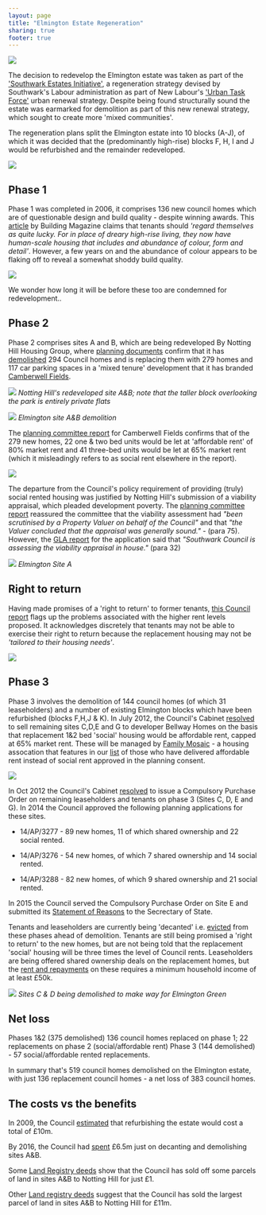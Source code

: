 ```yaml
---
layout: page
title: "Elmington Estate Regeneration"
sharing: true
footer: true
---
```

![](/img/elmingtonsnotes.jpg)

The decision to redevelop the Elmington estate was taken as part of the ['Southwark Estates Initiative'](http://embed.verite.co/timeline/?source=0Aprl6XcACewydEhRaWFOLVBfUjBSVW1HUGVZNEhGeFE&font=Bevan-PotanoSans&maptype=toner&lang=en&hash_bookmark=true&start_zoom_adjust=2&height=650#1), a regeneration strategy devised by Southwark's Labour administration as part of New Labour's ['Urban Task Force'](http://en.wikipedia.org/wiki/Towards_an_Urban_Renaissance) urban renewal strategy. Despite being found structurally sound the estate was earmarked for demolition as part of this new renewal strategy, which sought to create more 'mixed communities'.

The regeneration plans split the Elmington estate into 10 blocks (A-J), of which it was decided that the (predominantly high-rise) blocks F, H, I and J would be refurbished and the remainder redeveloped.

![](/img/elmingtonphasingplan.jpg)

## Phase 1
Phase 1 was completed in 2006, it comprises 136 new council homes which are of questionable design and build quality - despite winning awards. This [article](http://www.building.co.uk/bright-young-homes/3053009.article) by Building Magazine claims that tenants should _'regard themselves as quite lucky. For in place of dreary high-rise living, they now have human-scale housing that includes and abundance of colour, form and detail'_. However, a few years on and the abundance of colour appears to be flaking off to reveal a somewhat shoddy build quality. 

![](/img/brisbanestreet.jpg)

We wonder how long it will be before these too are condemned for redevelopment..

## Phase 2
Phase 2 comprises sites A and B, which are being redeveloped By Notting Hill Housing Group, where [planning documents](http://planbuild.southwark.gov.uk/documents/?GetDocument=%7b%7b%7b!XXOecz%2bOmRk2JFLLeX0iRw%3d%3d!%7d%7d%7d) confirm that it has [demolished](http://directobjective.blogspot.co.uk/2011/12/elmington-estate-revisited.html) 294 Council homes and is replacing them with 279 homes and 117 car parking spaces in a 'mixed tenure' development that it has branded [Camberwell Fields](http://www.camberwellfields.com/). 

![](http://crappistmartin.github.io/images/camberwellfieldslogo.png)
*Notting Hill's redeveloped site A&B; note that the taller block overlooking the park is entirely private flats*

![](http://crappistmartin.github.io/images/elmingtonestate.jpg)
*Elmington site A&B demolition*


The [planning committee report](http://planbuild.southwark.gov.uk/documents/?GetDocument=%7b%7b%7b!XXOecz%2bOmRk2JFLLeX0iRw%3d%3d!%7d%7d%7d) for Camberwell Fields confirms that of the 279 new homes, 22 one & two bed units would be let at 'affordable rent' of 80% market rent and 41 three-bed units would be let at 65% market rent (which it misleadingly refers to as social rent elsewhere in the report).

![](https://pbs.twimg.com/media/CgB9qUqXIAEC4RY.jpg)

The departure from the Council's policy requirement of providing (truly) social rented housing was justified by Notting Hill's submission of a viability appraisal, which pleaded development poverty. The [planning committee report](http://planbuild.southwark.gov.uk/documents/?GetDocument=%7b%7b%7b!XXOecz%2bOmRk2JFLLeX0iRw%3d%3d!%7d%7d%7d) reassured the committee that the viability assessment had _"been scrutinised by a Property Valuer on behalf of the Council"_ and that _"the Valuer concluded that the appraisal was generally sound."_ - (para 75). However, the [GLA report](https://www.london.gov.uk/sites/default/files/PAWS/media_id_204229/edmund_street_se5_report.pdf) for the application said that _"Southwark Council is assessing the viability appraisal in house."_ (para 32) 

![](http://35percent.org/img/Elmington.jpeg)
*Elmington Site A*

## Right to return
Having made promises of a 'right to return' to former tenants, [this Council report](http://moderngov.southwark.gov.uk/mgConvert2PDF.aspx?ID=17695) flags up the problems associated with the higher rent levels proposed. It acknowledges discretely that tenants may not be able to exercise their right to return because the replacement housing may not be _'tailored to their housing needs'_.

![](https://pbs.twimg.com/media/Cf_uVcCWQAAWZuF.jpg)

## Phase 3
Phase 3 involves the demolition of 144 council homes (of which 31 leaseholders) and a number of existing Elmington blocks which have been refurbished (blocks F,H,J & K).
In July 2012, the Council's Cabinet [resolved](http://moderngov.southwark.gov.uk/documents/s30291/Report%20Disposal%20of%20the%20Councils%20freehold%20interest%20in%20Elmington%20estate%20sites%20C%20D%20E%20and%20G%20Camberw.pdf) to sell remaining sites C,D,E and G to developer Bellway Homes on the basis that replacement 1&2 bed 'social' housing would be affordable rent, capped at 65% market rent. These will be managed by [Family Mosaic](http://www.familymosaic.co.uk/home/index.html) - a housing assocation that features in our [list](http://35percent.org/img/section106_tenure_breaches.pdf) of those who have delivered affordable rent instead of social rent approved in the planning consent. 

![](http://crappistmartin.github.io/images/elmingtondisposal.png)

In Oct 2012 the Council's Cabinet [resolved](http://moderngov.southwark.gov.uk/ieListDocuments.aspx?CId=302&MId=4247&Ver=4) to issue a Compulsory Purchase Order on remaining leaseholders and tenants on phase 3 (Sites C, D, E and G). In 2014 the Council approved the following planning applications for these sites.

 * 14/AP/3277 - 89 new homes, 11 of which shared ownership and 22 social rented.

 * 14/AP/3276 - 54 new homes, of which 7 shared ownership and 14 social rented.

 * 14/AP/3288 - 82 new homes, of which 9 shared ownership and 21 social rented.


In 2015 the Council served the Compulsory Purchase Order on Site E and submitted its [Statement of Reasons](/img/ElmingtonSiteE_SOR.pdf) to the Secrectary of State. 

Tenants and leaseholders are currently being 'decanted' i.e. [evicted](https://housingactionsouthwarkandlambeth.wordpress.com/2015/05/05/eviction-resistance-success-in-camberwell/) from these phases ahead of demolition. Tenants are still being promised a 'right to return' to the new homes, but are not being told that the replacement 'social' housing will be three times the level of Council rents. Leaseholders are being offered shared ownership deals on the replacement homes, but the [rent and repayments](http://crappistmartin.github.io/images/CamberwellFields.pdf) on these requires a minimum household income of at least £50k.

![](/img/elmingtongreen.jpg)
*Sites C & D being demolished to make way for _Elmington Green_*

## Net loss
Phases 1&2 (375 demolished) 136 council homes replaced on phase 1; 22 replacements on phase 2 (social/affordable rent) 
Phase 3 (144 demolished) - 57 social/affordable rented replacements.

In summary that's 519 council homes demolished on the Elmington estate, with just 136 replacement council homes - a net loss of 383 council homes.

## The costs vs the benefits
In 2009, the Council [estimated](http://moderngov.southwark.gov.uk/documents/s9280/Executive%20report.pdf) that refurbishing the estate would cost a total of £10m. 

By 2016, the Council had [spent](https://www.whatdotheyknow.com/request/cost_to_date_of_elmington_estate?unfold=1#incoming-796509) £6.5m just on decanting and demolishing sites A&B.

Some [Land Registry deeds](/img/ElmingtonLR.pdf) show that the Council has sold off some parcels of land in sites A&B to Notting Hill for just £1.

Other [Land registry deeds](http://crappistmartin.github.io/images/LRegisterElmingtonAandB.pdf) suggest that the Council has sold the largest parcel of land in sites A&B to Notting Hill for £11m.
